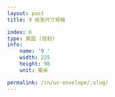 ```yaml
---
layout: post
title: 9 纸张尺寸规格

index: 6
type: 美国 (信封)
info:
    name: '9 '
    width: 225
    height: 98
    unit: 毫米

permalink: /cn/us-envelope/:slug/
---
```



